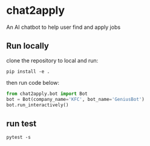 # chat2apply
An AI chatbot to help user find and apply jobs

## Run locally
clone the repository to local and run:
```
pip install -e .
```
then run code below:

```python
from chat2apply.bot import Bot
bot = Bot(company_name='KFC', bot_name='GeniusBot')
bot.run_interactively()
```

## run test
```shell
pytest -s
```
